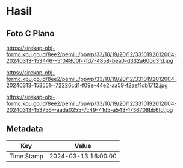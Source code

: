 # Hasil

## Foto C Plano

https://sirekap-obj-formc.kpu.go.id/8ee2/pemilu/ppwp/33/10/19/20/12/3310192012004-20240313-153446--5f04800f-7fd7-4858-bea0-d332a60cd3fd.jpg

https://sirekap-obj-formc.kpu.go.id/8ee2/pemilu/ppwp/33/10/19/20/12/3310192012004-20240313-153551--72226cd1-f09e-44e2-aa59-f2aef1db1712.jpg

https://sirekap-obj-formc.kpu.go.id/8ee2/pemilu/ppwp/33/10/19/20/12/3310192012004-20240313-153756--aada0255-7c49-41d5-a543-1736708bb6fd.jpg


## Metadata

| Key        | Value               |
| ---------- | ------------------- |
| Time Stamp | 2024-03-13 16:00:00 |



